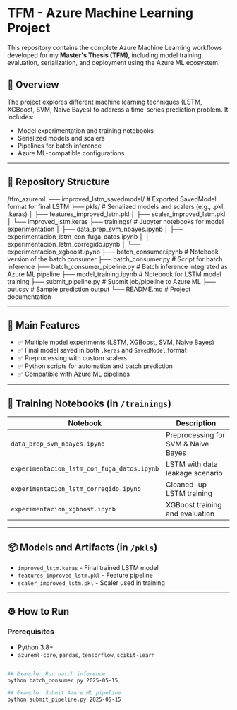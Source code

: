 # TFM - Azure Machine Learning Project

This repository contains the complete Azure Machine Learning workflows developed for my **Master's Thesis (TFM)**, including model training, evaluation, serialization, and deployment using the Azure ML ecosystem.

## 📌 Overview

The project explores different machine learning techniques (LSTM, XGBoost, SVM, Naive Bayes) to address a time-series prediction problem. It includes:

- Model experimentation and training notebooks
- Serialized models and scalers
- Pipelines for batch inference
- Azure ML-compatible configurations

---

## 📁 Repository Structure
/tfm_azureml
├── improved_lstm_savedmodel/   # Exported SavedModel format for final LSTM
├── pkls/                       # Serialized models and scalers (e.g., .pkl, .keras)
│   ├── features_improved_lstm.pkl
│   ├── scaler_improved_lstm.pkl
│   └── improved_lstm.keras
├── trainings/                  # Jupyter notebooks for model experimentation
│   ├── data_prep_svm_nbayes.ipynb
│   ├── experimentacion_lstm_con_fuga_datos.ipynb
│   ├── experimentacion_lstm_corregido.ipynb
│   └── experimentacion_xgboost.ipynb
├── batch_consumer.ipynb        # Notebook version of the batch consumer
├── batch_consumer.py           # Script for batch inference
├── batch_consumer_pipeline.py  # Batch inference integrated as Azure ML pipeline
├── model_training.ipynb        # Notebook for LSTM model training
├── submit_pipeline.py          # Submit job/pipeline to Azure ML
├── out.csv                     # Sample prediction output
└── README.md                   # Project documentation

---

## 🚀 Main Features

- ✅ Multiple model experiments (LSTM, XGBoost, SVM, Naive Bayes)
- ✅ Final model saved in both `.keras` and `SavedModel` format
- ✅ Preprocessing with custom scalers
- ✅ Python scripts for automation and batch prediction
- ✅ Compatible with Azure ML pipelines

---

## 🧪 Training Notebooks (in `/trainings`)

| Notebook                                 | Description |
|------------------------------------------|-------------|
| `data_prep_svm_nbayes.ipynb`             | Preprocessing for SVM & Naive Bayes |
| `experimentacion_lstm_con_fuga_datos.ipynb` | LSTM with data leakage scenario |
| `experimentacion_lstm_corregido.ipynb`   | Cleaned-up LSTM training |
| `experimentacion_xgboost.ipynb`          | XGBoost training and evaluation |

---

## 📦 Models and Artifacts (in `/pkls`)

- `improved_lstm.keras` - Final trained LSTM model
- `features_improved_lstm.pkl` - Feature pipeline
- `scaler_improved_lstm.pkl` - Scaler used in training

---

## ⚙️ How to Run

### Prerequisites

- Python 3.8+
- `azureml-core`, `pandas`, `tensorflow`, `scikit-learn`

```bash

## Example: Run batch inference
python batch_consumer.py 2025-05-15

## Example: Submit Azure ML pipeline
python submit_pipeline.py 2025-05-15





